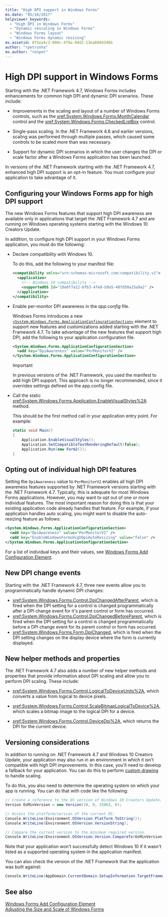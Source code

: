 ```yaml
---
title: "High DPI support in Windows Forms"
ms.date: "05/16/2017"
helpviewer_keywords: 
  - "High DPI in Windows Forms"
  - "Dynamic rescaling in Windows Forms"
  - "Windows Forms layout"
  - "Windows Forms dynamic resizing"
ms.assetid: 075ea4c3-900c-4f8a-9dd2-13ea6804346b
author: "rpetrusha"
ms.author: "ronpet"
---
```

# High DPI support in Windows Forms

Starting with the .NET Framework 4.7, Windows Forms includes enhancements for common high DPI and dynamic DPI scenarios. These include: 

- Improvements in the scaling and layout of a number of Windows Forms controls, such as the <xref:System.Windows.Forms.MonthCalendar> control and the <xref:System.Windows.Forms.CheckedListBox> control. 

- Single-pass scaling.  In the .NET Framework 4.6 and earlier versions, scaling was performed through multiple passes, which caused some controls to be scaled more than was necessary.

- Support for dynamic DPI scenarios in which the user changes the DPI or scale factor after a Windows Forms application has been launched.

In versions of the .NET Framework starting with the .NET Framework 4.7, enhanced high DPI support is an opt-in feature. You must configure your application to take advantage of it.

## Configuring your Windows Forms app for high DPI support

The new Windows Forms features that support high DPI awareness are available only in applications that target the .NET Framework 4.7 and are running on Windows operating systems starting with the Windows 10 Creators Update. 

In addition, to configure high DPI support in your Windows Forms application, you must do the following:

- Declare compatibility with Windows 10.

  To do this, add the following to your manifest file:

  ```xml
  <compatibility xmlns="urn:schemas-microsoft.com:compatibility.v1">
    <application>
      <!-- Windows 10 compatibility -->
      <supportedOS Id="{8e0f7a12-bfb3-4fe8-b9a5-48fd50a15a9a}" />
    </application>
  </compatibility>
  ```

- Enable per-monitor DPI awareness in the *app.config* file.

  Windows Forms introduces a new [`<System.Windows.Forms.ApplicationConfigurationSection>`](../../../docs/framework/configure-apps/file-schema/winforms/index.md) element to support new features and customizations added starting with the .NET Framework 4.7. To take advantage of the new features that support high DPI, add the following to your application configuration file.   

  ```xml
  <System.Windows.Forms.ApplicationConfigurationSection>
    <add key="DpiAwareness" value="PerMonitorV2" />
  </System.Windows.Forms.ApplicationConfigurationSection>	   
  ```
   
  > [!IMPORTANT]
  > In previous versions of the .NET Framework, you used the manifest to add high DPI support. This approach is no longer recommended, since it overrides settings defined on the app.config file.
   
- Call the static <xref:System.Windows.Forms.Application.EnableVisualStyles%2A> method.
   
  This should be the first method call in your application entry point. For example:
   
  ```csharp
  static void Main()
  {
      Application.EnableVisualStyles();
      Application.SetCompatibleTextRenderingDefault(false);
      Application.Run(new Form2());   
  }
  ```

## Opting out of individual high DPI features

Setting the `DpiAwareness` value to `PerMonitorV2` enables all high DPI awareness features supported by .NET Framework versions starting with the .NET Framework 4.7. Typically, this is adequate for most Windows Forms applications. However, you may want to opt out of one or more individual features. The most important reason for doing this is that your existing application code already handles that feature.  For example, if your application handles auto scaling, you might want to disable the auto-resizing feature as follows:

```xml
<System.Windows.Forms.ApplicationConfigurationSection>
  <add key="DpiAwareness" value="PerMonitorV2" />
  <add key="EnableWindowsFormsHighDpiAutoResizing" value="false" /> 
</System.Windows.Forms.ApplicationConfigurationSection>	   
```

For a list of individual keys and their values, see [Windows Forms Add Configuration Element](../../../docs/framework/configure-apps/file-schema/winforms/windows-forms-add-configuration-element.md).

## New DPI change events

Starting with the .NET Framework 4.7, three new events allow you to programmatically handle dynamic DPI changes:

- <xref:System.Windows.Forms.Control.DpiChangedAfterParent>, which is fired when the DPI setting for a control is changed programmatically after a DPI change event for it's parent control or form has occurred.
- <xref:System.Windows.Forms.Control.DpiChangedBeforeParent>, which is fired when the DPI setting for a control is changed programmatically before a DPI change event for its parent control or form has occurred.
- <xref:System.Windows.Forms.Form.DpiChanged>, which is fired when the DPI setting changes on the display device where the form is currently displayed.

## New helper methods and properties

The .NET Framework 4.7 also adds a number of new helper methods and properties that provide information about DPI scaling and allow you to perform DPI scaling. These include:

- <xref:System.Windows.Forms.Control.LogicalToDeviceUnits%2A>, which converts a value from logical to device pixels.

- <xref:System.Windows.Forms.Control.ScaleBitmapLogicalToDevice%2A>, which scales a bitmap image to the logical DPI for a device.

- <xref:System.Windows.Forms.Control.DeviceDpi%2A>, which returns the DPI for the current device.

## Versioning considerations

In addition to running on .NET Framework 4.7 and Windows 10 Creators Update, your application may also run in an environment in which it isn't compatible with high DPI improvements. In this case, you'll need to develop a fallback for your application. You can do this to perform [custom drawing](./controls/user-drawn-controls.md) to handle scaling.

To do this, you also need to determine the operating system on which your app is running. You can do that with code like the following:

```csharp
// Create a reference to the OS version of Windows 10 Creators Update.
Version OsMinVersion = new Version(10, 0, 15063, 0);

// Access the platform/version of the current OS.
Console.WriteLine(Environment.OSVersion.Platform.ToString());
Console.WriteLine(Environment.OSVersion.VersionString);

// Compare the current version to the minimum required version.
Console.WriteLine(Environment.OSVersion.Version.CompareTo(OsMinVersion));
```

Note that your application won't successfully detect Windows 10 if it wasn't listed as a supported operating system in the application manifest.

You can also check the version of the .NET Framework that the application was built against:

```csharp
Console.WriteLine(AppDomain.CurrentDomain.SetupInformation.TargetFrameworkName);
```

## See also

[Windows Forms Add Configuration Element](../../../docs/framework/configure-apps/file-schema/winforms/windows-forms-add-configuration-element.md)  
[Adjusting the Size and Scale of Windows Forms](../../../docs/framework/winforms/adjusting-the-size-and-scale-of-windows-forms.md)
